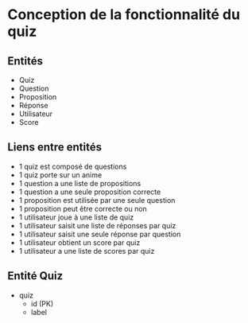 # Conception de la fonctionnalité du quiz

## Entités

* Quiz
* Question
* Proposition
* Réponse
* Utilisateur
* Score

## Liens entre entités

* 1 quiz est composé de questions
* 1 quiz porte sur un anime
* 1 question a une liste de propositions
* 1 question a une seule proposition correcte
* 1 proposition est utilisée par une seule question
* 1 proposition peut être correcte ou non
* 1 utilisateur joue à une liste de quiz
* 1 utilisateur saisit une liste de réponses par quiz
* 1 utilisateur saisit une seule réponse par question
* 1 utilisateur obtient un score par quiz
* 1 utilisateur a une liste de scores par quiz

## Entité Quiz

- quiz
    - id (PK)
    - label